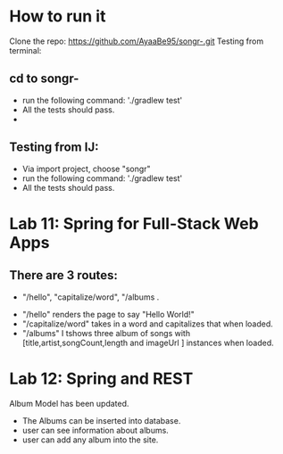 # How to run it

Clone the repo: https://github.com/AyaaBe95/songr-.git
Testing from terminal:

## cd to songr-
- run the following command: './gradlew test'
- All the tests should pass.
- 
## Testing from IJ:

- Via import project, choose "songr"
- run the following command: './gradlew test'
- All the tests should pass.

# Lab 11: Spring for Full-Stack Web Apps 

## There are 3 routes: 
*  "/hello", "capitalize/word", "/albums .
- "/hello" renders the page to say "Hello World!"
- "/capitalize/word" takes in a word and capitalizes that when loaded.
- "/albums" I tshows three album of songs with [title,artist,songCount,length and imageUrl ] instances when loaded.


# Lab 12: Spring and REST 

 Album Model has been updated.
 - The Albums can be inserted into database.
 - user can see information about albums.
 - user can add any album into the site.

